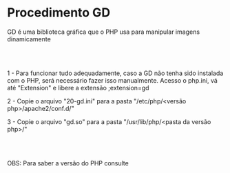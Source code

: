 # Procedimento GD

GD é uma biblioteca gráfica que o PHP usa para manipular imagens dinamicamente

<br><br>

1 - Para funcionar tudo adequadamente, caso a GD não tenha sido instalada com o PHP, será necessário fazer isso manualmente. Acesso o php.ini, vá até "Extension" e libere a extensão ;extension=gd

2 - Copie o arquivo "20-gd.ini" para a pasta "/etc/php/<versão php>/apache2/conf.d/"

3 - Copie o arquivo "gd.so" para a pasta "/usr/lib/php/<pasta da versão php>/"

<br><br>

OBS: Para saber a versão do PHP consulte <?php phpinfo(); ?>
